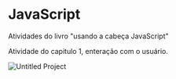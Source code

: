 # JavaScript
Atividades do livro "usando a cabeça JavaScript"

Atividade do capitulo 1, enteração com o usuário.



![Untitled Project](https://user-images.githubusercontent.com/48251038/78409929-6624ca80-75e1-11ea-9527-8e1a98cc2ee8.gif)
